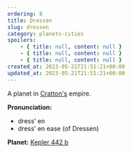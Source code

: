 ```yaml
---
ordering: 8
title: Dressen
slug: dressen
category: planets-cities
spoilers:
    - { title: null, content: null }
    - { title: null, content: null }
    - { title: null, content: null }
created_at: 2023-05-21T21:51:21+00:00
updated_at: 2023-05-21T21:51:21+00:00
---
```

A planet in [Cratton's](/category/planets-cities/cratton) empire.

**Pronunciation:**
- dress’ en
- dress’ en ease (of Dressen)

**Planet:**
[Kepler 442 b](https://en.wikipedia.org/wiki/Kepler-442b)